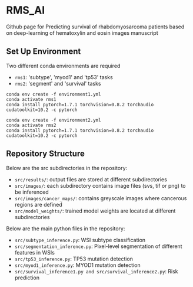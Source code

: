 # RMS_AI
Github page for Predicting survival of rhabdomyosarcoma patients based on deep-learning of hematoxylin and eosin images manuscript

## Set Up Environment
Two different conda environments are required
- `rms1`: 'subtype', 'myod1' and 'tp53' tasks
- `rms2`: 'segment' and 'survival' tasks


```
conda env create -f environment1.yml
conda activate rms1
conda install pytorch=1.7.1 torchvision=0.8.2 torchaudio cudatoolkit=10.2 -c pytorch
```

```
conda env create -f environment2.yml
conda activate rms2
conda install pytorch=1.7.1 torchvision=0.8.2 torchaudio cudatoolkit=10.2 -c pytorch
```

## Repository Structure

Below are the src subdirectories in the repository: 

- `src/results/`: output files are stored at different subdirectories
- `src/images/`: each subdirectory contains image files (svs, tif or png) to be inferenced
- `src/images/cancer_maps/`: contains greyscale images where cancerous regions are defined
- `src/model_weights/`: trained model weights are located at different subdirectories

Below are the main python files in the repository:

- `src/subtype_inference.py`: WSI subtype classification
- `src/segmentation_inference.py`: Pixel-level segmentation of different features in WSIs
- `src/tp53_inference.py`: TP53 mutation detection
- `src/myod1_inference.py`: MYOD1 mutation detection
- `src/survival_inference1.py and src/survival_inference2.py`: Risk prediction
